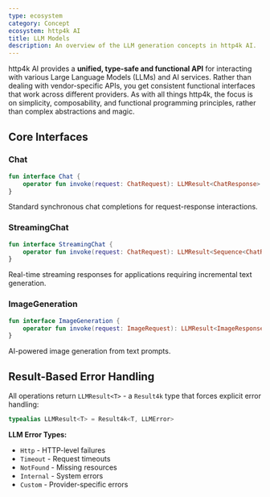 ```yaml
---
type: ecosystem
category: Concept
ecosystem: http4k AI
title: LLM Models
description: An overview of the LLM generation concepts in http4k AI.
---
```


http4k AI provides a **unified, type-safe and functional API** for interacting with various Large Language Models (LLMs)
and AI services. Rather than dealing with vendor-specific APIs, you get consistent functional interfaces that work
across different providers. As with all things http4k, the focus is on simplicity, composability, and functional
programming principles, rather than complex abstractions and magic.

## Core Interfaces

### Chat

```kotlin
fun interface Chat {
    operator fun invoke(request: ChatRequest): LLMResult<ChatResponse>
}
```

Standard synchronous chat completions for request-response interactions.

### StreamingChat

```kotlin
fun interface StreamingChat {
    operator fun invoke(request: ChatRequest): LLMResult<Sequence<ChatResponse>>
}
```

Real-time streaming responses for applications requiring incremental text generation.

### ImageGeneration

```kotlin
fun interface ImageGeneration {
    operator fun invoke(request: ImageRequest): LLMResult<ImageResponse>
}
```

AI-powered image generation from text prompts.

## Result-Based Error Handling

All operations return `LLMResult<T>` - a `Result4k` type that forces explicit error handling:

```kotlin
typealias LLMResult<T> = Result4k<T, LLMError>
```

**LLM Error Types:**

- `Http` - HTTP-level failures
- `Timeout` - Request timeouts
- `NotFound` - Missing resources
- `Internal` - System errors
- `Custom` - Provider-specific errors
